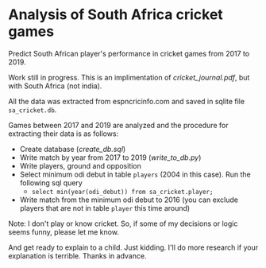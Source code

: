 # Analysis of South Africa cricket games

Predict South African player's performance in cricket games from 2017 to 2019.

Work still in progress. This is an implimentation of *cricket_journal.pdf*, but with South Africa (not india).

All the data was extracted from espncricinfo.com and saved in sqlite file `sa_cricket.db`. 

Games between 2017 and 2019 are analyzed and the procedure for extracting their data is as follows:
* Create database (*create_db.sql*)
* Write match by year from 2017 to 2019 (*write_to_db.py*)
* Write players, ground and opposition
* Select minimum odi debut in table `players` (2004 in this case). Run the following sql query
	* `select min(year(odi_debut)) from sa_cricket.player;`
* Write match from the minimum odi debut to 2016 (you can exclude players that are not in table `player` this time around)


Note: I don't play or know cricket. So, if some of my decisions or logic seems funny, please let me know. 

And get ready to explain to a child. Just kidding. I'll do more research if your explanation is terrible. Thanks in advance.